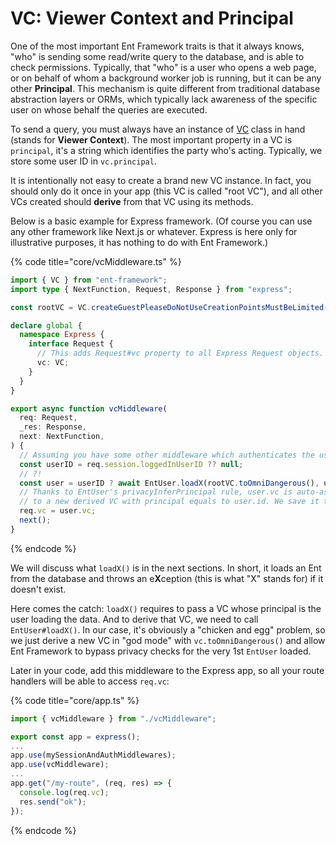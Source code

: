 # VC: Viewer Context and Principal

One of the most important Ent Framework traits is that it always knows, "who" is sending some read/write query to the database, and is able to check permissions. Typically, that "who" is a user who opens a web page, or on behalf of whom a background worker job is running, but it can be any other **Principal**. This mechanism is quite different from traditional database abstraction layers or ORMs, which typically lack awareness of the specific user on whose behalf the queries are executed.

To send a query, you must always have an instance of [VC](../../docs/classes/VC.md) class in hand (stands for **Viewer Context**). The most important property in a VC is `principal`, it's a string which identifies the party who's acting. Typically, we store some user ID in `vc.principal`.

It is intentionally not easy to create a brand new VC instance. In fact, you should only do it once in your app (this VC is called "root VC"), and all other VCs created should **derive** from that VC using its methods.

Below is a basic example for Express framework. (Of course you can use any other framework like Next.js or whatever. Express is here only for illustrative purposes, it has nothing to do with Ent Framework.)

{% code title="core/vcMiddleware.ts" %}
```typescript
import { VC } from "ent-framework";
import type { NextFunction, Request, Response } from "express";

const rootVC = VC.createGuestPleaseDoNotUseCreationPointsMustBeLimited();

declare global {
  namespace Express {
    interface Request {
      // This adds Request#vc property to all Express Request objects.
      vc: VC;
    }
  }
}

export async function vcMiddleware(
  req: Request,
  _res: Response,
  next: NextFunction,
) {
  // Assuming you have some other middleware which authenticates the user.
  const userID = req.session.loggedInUserID ?? null;
  // ?!
  const user = userID ? await EntUser.loadX(rootVC.toOmniDangerous(), userID) : null;
  // Thanks to EntUser's privacyInferPrincipal rule, user.vc is auto-assigned
  // to a new derived VC with principal equals to user.id. We save it to req.
  req.vc = user.vc;
  next();
}
```
{% endcode %}

We will discuss what `loadX()` is in the next sections. In short, it loads an Ent from the database and throws an e**X**ception (this is what "X" stands for) if it doesn't exist.

Here comes the catch: `loadX()` requires to pass a VC whose principal is the user loading the data. And to derive that VC, we need to call `EntUser#loadX()`. In our case, it's obviously a "chicken and egg" problem, so we just derive a new VC in "god mode" with `vc.toOmniDangerous()` and allow Ent Framework to bypass privacy checks for the very 1st `EntUser` loaded.

Later in your code, add this middleware to the Express app, so all your route handlers will be able to access `req.vc`:

{% code title="core/app.ts" %}
```typescript
import { vcMiddleware } from "./vcMiddleware";

export const app = express();
...
app.use(mySessionAndAuthMiddlewares);
app.use(vcMiddleware);
...
app.get("/my-route", (req, res) => {
  console.log(req.vc);
  res.send("ok");
});
```
{% endcode %}
